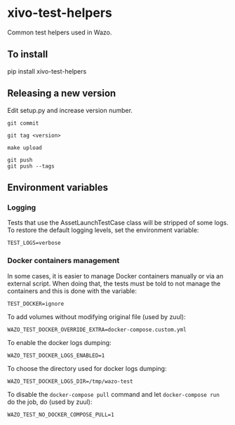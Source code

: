 # xivo-test-helpers

Common test helpers used in Wazo.

## To install

pip install xivo-test-helpers


## Releasing a new version

Edit setup.py and increase version number.

    git commit

    git tag <version>

    make upload

    git push
    git push --tags


## Environment variables

### Logging

Tests that use the AssetLaunchTestCase class will be stripped of some logs. To restore the default
logging levels, set the environment variable:

    TEST_LOGS=verbose

### Docker containers management

In some cases, it is easier to manage Docker containers manually or via an external script. When
doing that, the tests must be told to not manage the containers and this is done with the variable:

    TEST_DOCKER=ignore

To add volumes without modifying original file (used by zuul):

    WAZO_TEST_DOCKER_OVERRIDE_EXTRA=docker-compose.custom.yml

To enable the docker logs dumping:

    WAZO_TEST_DOCKER_LOGS_ENABLED=1

To choose the directory used for docker logs dumping:

    WAZO_TEST_DOCKER_LOGS_DIR=/tmp/wazo-test

To disable the `docker-compose pull` command and let `docker-compose run` do the job, do (used by zuul):

    WAZO_TEST_NO_DOCKER_COMPOSE_PULL=1
